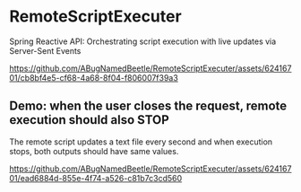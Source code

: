 # RemoteScriptExecuter
Spring Reactive API: Orchestrating script execution with live updates via Server-Sent Events


https://github.com/ABugNamedBeetle/RemoteScriptExecuter/assets/62416701/cb8bf4e5-cf68-4a68-8f04-f806007f39a3

## Demo: when the user closes the request, remote execution should also STOP
The remote script updates a text file every second and when execution stops, both outputs should have same values. 

https://github.com/ABugNamedBeetle/RemoteScriptExecuter/assets/62416701/ead6884d-855e-4f74-a526-c81b7c3cd560

